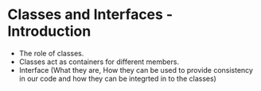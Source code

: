 # Classes and Interfaces - Introduction

- The role of classes.
- Classes act as containers for different members.
- Interface (What they are, How they can be used to provide consistency in our code and how they
	can be integrted in to the classes)